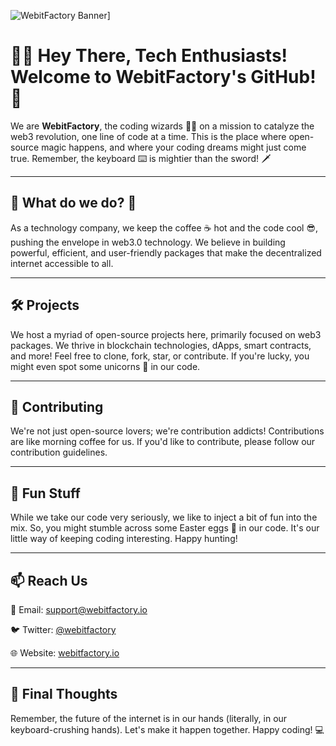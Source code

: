 ![WebitFactory Banner](https://webitfactory.io/wp-content/uploads/2023/03/webitfactory-logo-white-1-1024x957.png)]

# 👋🏼 Hey There, Tech Enthusiasts! Welcome to WebitFactory's GitHub! 🚀

We are **WebitFactory**, the coding wizards 🧙‍♂️ on a mission to catalyze the web3 revolution, one line of code at a time. This is the place where open-source magic happens, and where your coding dreams might just come true. Remember, the keyboard ⌨️ is mightier than the sword! 🗡️

---

## 👀 What do we do? 🧐

As a technology company, we keep the coffee ☕ hot and the code cool 😎, pushing the envelope in web3.0 technology. We believe in building powerful, efficient, and user-friendly packages that make the decentralized internet accessible to all.

---

## 🛠️ Projects 

We host a myriad of open-source projects here, primarily focused on web3 packages. We thrive in blockchain technologies, dApps, smart contracts, and more! Feel free to clone, fork, star, or contribute. If you're lucky, you might even spot some unicorns 🦄 in our code.

---

## 🤝 Contributing 

We're not just open-source lovers; we're contribution addicts! Contributions are like morning coffee for us. If you'd like to contribute, please follow our contribution guidelines.

---

## 👾 Fun Stuff

While we take our code very seriously, we like to inject a bit of fun into the mix. So, you might stumble across some Easter eggs 🥚 in our code. It's our little way of keeping coding interesting. Happy hunting!

---

## 📫 Reach Us

📧 Email: support@webitfactory.io

🐦 Twitter: [@webitfactory](https://x.com/webitfactory)

🌐 Website: [webitfactory.io](https://webitfactory.io)

---

## 🔮 Final Thoughts 

Remember, the future of the internet is in our hands (literally, in our keyboard-crushing hands). Let's make it happen together. Happy coding! 💻
